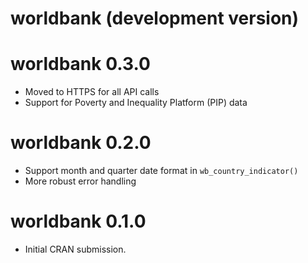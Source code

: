 # worldbank (development version)

# worldbank 0.3.0

- Moved to HTTPS for all API calls
- Support for Poverty and Inequality Platform (PIP) data

# worldbank 0.2.0

- Support month and quarter date format in `wb_country_indicator()`
- More robust error handling

# worldbank 0.1.0

- Initial CRAN submission.
